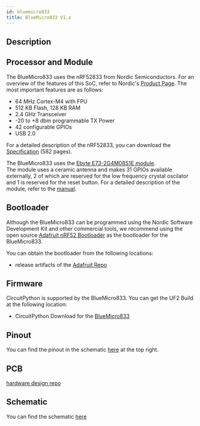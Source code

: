 ```yaml
---
id: bluemicro833
title: BlueMicro833 V1.x
---
```

## Description


## Processor and Module

The BlueMicro833 uses the nRF52833 from Nordic Semiconductors. For an overview of the features of this SoC, refer to Nordic's [Product Page](https://www.nordicsemi.com/Products/Low-power-short-range-wireless/nRF52840).  The most important features are as follows:

* 64 MHz Cortex-M4 with FPU
* 512 KB Flash, 128 KB RAM
* 2.4 GHz Transceiver
* -20 to +8 dbm programmable TX Power
* 42 configurable GPIOs
* USB 2.0

For a detailed description of the nRF52833, you can download the [Specification](https://infocenter.nordicsemi.com/pdf/nRF52833_OPS_v0.7.pdf) (582 pages).

The BlueMicro833 uses the [Ebyte E73-2G4M08S1E module](https://s.click.aliexpress.com/e/_AkrGeT).   
The module uses a ceramic antenna and makes 31 GPIOs available externally, 2 of which are reserved for the low frequency crystal oscilator and 1 is reserved for the reset button.
For a detailed description of the module, refer to the [manual](https://www.ebyte.com/en/pdf-down.aspx?id=2004).


## Bootloader

Although the BlueMicro833 can be programmed using the Nordic Software Development Kit and other commercial tools, we recommend using the open source [Adafruit nRF52 Bootloader](https://github.com/adafruit/Adafruit_nRF52_Bootloader) as the bootloader for the BlueMicro833. 

You can obtain the bootloader from the following locations:

* release artifacts of the [Adafruit Repo](https://github.com/adafruit/Adafruit_nRF52_Bootloader/releases)

## Firmware

CircuitPython is supported by the BlueMicro833.  You can get the UF2 Build at the following location:

* CircuitPython Download for the [BlueMicro833](https://circuitpython.org/board/bluemicro833/)

## Pinout

You can find the pinout in the schematic [here](https://github.com/jpconstantineau/BlueMicro833_hardware/blob/main/Schematic.pdf) at the top right.

## PCB

[hardware design repo](https://github.com/jpconstantineau/BlueMicro833_hardware)

## Schematic

You can find the schematic [here](https://github.com/jpconstantineau/BlueMicro833_hardware/blob/main/Schematic.pdf)



